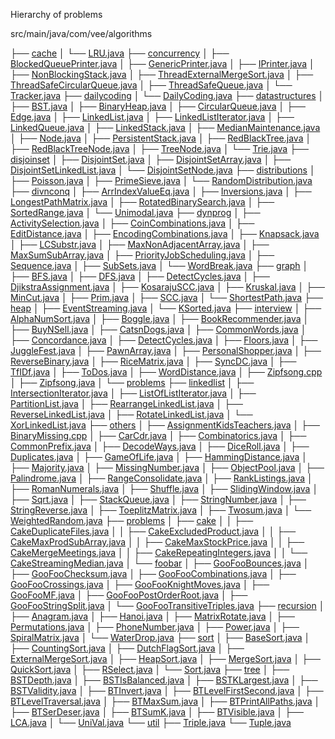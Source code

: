 Hierarchy of problems

src/main/java/com/vee/algorithms

├── [cache](https://github.com/veegit/Algorithms/blob/master/src/main/java/com/vee/algorithms/cache)
│   └── [LRU.java](https://github.com/veegit/Algorithms/blob/master/src/main/java/com/vee/algorithms/cache/LRU.java)
├── [concurrency](https://github.com/veegit/Algorithms/blob/master/src/main/java/com/vee/algorithms/concurrency)
│   ├── [BlockedQueuePrinter.java](https://github.com/veegit/Algorithms/blob/master/src/main/java/com/vee/algorithms/concurrency/BlockedQueuePrinter.java)
│   ├── [GenericPrinter.java](https://github.com/veegit/Algorithms/blob/master/src/main/java/com/vee/algorithms/concurrency/GenericPrinter.java)
│   ├── [IPrinter.java](https://github.com/veegit/Algorithms/blob/master/src/main/java/com/vee/algorithms/concurrency/IPrinter.java)
│   ├── [NonBlockingStack.java](https://github.com/veegit/Algorithms/blob/master/src/main/java/com/vee/algorithms/concurrency/NonBlockingStack.java)
│   ├── [ThreadExternalMergeSort.java](https://github.com/veegit/Algorithms/blob/master/src/main/java/com/vee/algorithms/concurrency/ThreadExternalMergeSort.java)
│   ├── [ThreadSafeCircularQueue.java](https://github.com/veegit/Algorithms/blob/master/src/main/java/com/vee/algorithms/concurrency/ThreadSafeCircularQueue.java)
│   ├── [ThreadSafeQueue.java](https://github.com/veegit/Algorithms/blob/master/src/main/java/com/vee/algorithms/concurrency/ThreadSafeQueue.java)
│   └── [Tracker.java](https://github.com/veegit/Algorithms/blob/master/src/main/java/com/vee/algorithms/concurrency/Tracker.java)
├── [dailycoding](https://github.com/veegit/Algorithms/blob/master/src/main/java/com/vee/algorithms/dailycoding)
│   └── [DailyCoding.java](https://github.com/veegit/Algorithms/blob/master/src/main/java/com/vee/algorithms/dailycoding/DailyCoding.java)
├── [datastructures](https://github.com/veegit/Algorithms/blob/master/src/main/java/com/vee/algorithms/datastructures)
│   ├── [BST.java](https://github.com/veegit/Algorithms/blob/master/src/main/java/com/vee/algorithms/datastructures/BST.java)
│   ├── [BinaryHeap.java](https://github.com/veegit/Algorithms/blob/master/src/main/java/com/vee/algorithms/datastructures/BinaryHeap.java)
│   ├── [CircularQueue.java](https://github.com/veegit/Algorithms/blob/master/src/main/java/com/vee/algorithms/datastructures/CircularQueue.java)
│   ├── [Edge.java](https://github.com/veegit/Algorithms/blob/master/src/main/java/com/vee/algorithms/datastructures/Edge.java)
│   ├── [LinkedList.java](https://github.com/veegit/Algorithms/blob/master/src/main/java/com/vee/algorithms/datastructures/LinkedList.java)
│   ├── [LinkedListIterator.java](https://github.com/veegit/Algorithms/blob/master/src/main/java/com/vee/algorithms/datastructures/LinkedListIterator.java)
│   ├── [LinkedQueue.java](https://github.com/veegit/Algorithms/blob/master/src/main/java/com/vee/algorithms/datastructures/LinkedQueue.java)
│   ├── [LinkedStack.java](https://github.com/veegit/Algorithms/blob/master/src/main/java/com/vee/algorithms/datastructures/LinkedStack.java)
│   ├── [MedianMaintenance.java](https://github.com/veegit/Algorithms/blob/master/src/main/java/com/vee/algorithms/datastructures/MedianMaintenance.java)
│   ├── [Node.java](https://github.com/veegit/Algorithms/blob/master/src/main/java/com/vee/algorithms/datastructures/Node.java)
│   ├── [PersistentStack.java](https://github.com/veegit/Algorithms/blob/master/src/main/java/com/vee/algorithms/datastructures/PersistentStack.java)
│   ├── [RedBlackTree.java](https://github.com/veegit/Algorithms/blob/master/src/main/java/com/vee/algorithms/datastructures/RedBlackTree.java)
│   ├── [RedBlackTreeNode.java](https://github.com/veegit/Algorithms/blob/master/src/main/java/com/vee/algorithms/datastructures/RedBlackTreeNode.java)
│   ├── [TreeNode.java](https://github.com/veegit/Algorithms/blob/master/src/main/java/com/vee/algorithms/datastructures/TreeNode.java)
│   └── [Trie.java](https://github.com/veegit/Algorithms/blob/master/src/main/java/com/vee/algorithms/datastructures/Trie.java)
├── [disjoinset](https://github.com/veegit/Algorithms/blob/master/src/main/java/com/vee/algorithms/disjoinset)
│   ├── [DisjointSet.java](https://github.com/veegit/Algorithms/blob/master/src/main/java/com/vee/algorithms/disjoinset/DisjointSet.java)
│   ├── [DisjointSetArray.java](https://github.com/veegit/Algorithms/blob/master/src/main/java/com/vee/algorithms/disjoinset/DisjointSetArray.java)
│   ├── [DisjointSetLinkedList.java](https://github.com/veegit/Algorithms/blob/master/src/main/java/com/vee/algorithms/disjoinset/DisjointSetLinkedList.java)
│   └── [DisjointSetNode.java](https://github.com/veegit/Algorithms/blob/master/src/main/java/com/vee/algorithms/disjoinset/DisjointSetNode.java)
├── [distributions](https://github.com/veegit/Algorithms/blob/master/src/main/java/com/vee/algorithms/distributions)
│   ├── [Poisson.java](https://github.com/veegit/Algorithms/blob/master/src/main/java/com/vee/algorithms/distributions/Poisson.java)
│   ├── [PrimeSieve.java](https://github.com/veegit/Algorithms/blob/master/src/main/java/com/vee/algorithms/distributions/PrimeSieve.java)
│   └── [RandomDistribution.java](https://github.com/veegit/Algorithms/blob/master/src/main/java/com/vee/algorithms/distributions/RandomDistribution.java)
├── [divnconq](https://github.com/veegit/Algorithms/blob/master/src/main/java/com/vee/algorithms/divnconq)
│   ├── [ArrIndexValueEq.java](https://github.com/veegit/Algorithms/blob/master/src/main/java/com/vee/algorithms/divnconq/ArrIndexValueEq.java)
│   ├── [Inversions.java](https://github.com/veegit/Algorithms/blob/master/src/main/java/com/vee/algorithms/divnconq/Inversions.java)
│   ├── [LongestPathMatrix.java](https://github.com/veegit/Algorithms/blob/master/src/main/java/com/vee/algorithms/divnconq/LongestPathMatrix.java)
│   ├── [RotatedBinarySearch.java](https://github.com/veegit/Algorithms/blob/master/src/main/java/com/vee/algorithms/divnconq/RotatedBinarySearch.java)
│   ├── [SortedRange.java](https://github.com/veegit/Algorithms/blob/master/src/main/java/com/vee/algorithms/divnconq/SortedRange.java)
│   └── [Unimodal.java](https://github.com/veegit/Algorithms/blob/master/src/main/java/com/vee/algorithms/divnconq/Unimodal.java)
├── [dynprog](https://github.com/veegit/Algorithms/blob/master/src/main/java/com/vee/algorithms/dynprog)
│   ├── [ActivitySelection.java](https://github.com/veegit/Algorithms/blob/master/src/main/java/com/vee/algorithms/dynprog/ActivitySelection.java)
│   ├── [CoinCombinations.java](https://github.com/veegit/Algorithms/blob/master/src/main/java/com/vee/algorithms/dynprog/CoinCombinations.java)
│   ├── [EditDistance.java](https://github.com/veegit/Algorithms/blob/master/src/main/java/com/vee/algorithms/dynprog/EditDistance.java)
│   ├── [EncodingCombinations.java](https://github.com/veegit/Algorithms/blob/master/src/main/java/com/vee/algorithms/dynprog/EncodingCombinations.java)
│   ├── [Knapsack.java](https://github.com/veegit/Algorithms/blob/master/src/main/java/com/vee/algorithms/dynprog/Knapsack.java)
│   ├── [LCSubstr.java](https://github.com/veegit/Algorithms/blob/master/src/main/java/com/vee/algorithms/dynprog/LCSubstr.java)
│   ├── [MaxNonAdjacentArray.java](https://github.com/veegit/Algorithms/blob/master/src/main/java/com/vee/algorithms/dynprog/MaxNonAdjacentArray.java)
│   ├── [MaxSumSubArray.java](https://github.com/veegit/Algorithms/blob/master/src/main/java/com/vee/algorithms/dynprog/MaxSumSubArray.java)
│   ├── [PriorityJobScheduling.java](https://github.com/veegit/Algorithms/blob/master/src/main/java/com/vee/algorithms/dynprog/PriorityJobScheduling.java)
│   ├── [Sequence.java](https://github.com/veegit/Algorithms/blob/master/src/main/java/com/vee/algorithms/dynprog/Sequence.java)
│   ├── [SubSets.java](https://github.com/veegit/Algorithms/blob/master/src/main/java/com/vee/algorithms/dynprog/SubSets.java)
│   └── [WordBreak.java](https://github.com/veegit/Algorithms/blob/master/src/main/java/com/vee/algorithms/dynprog/WordBreak.java)
├── [graph](https://github.com/veegit/Algorithms/blob/master/src/main/java/com/vee/algorithms/graph)
│   ├── [BFS.java](https://github.com/veegit/Algorithms/blob/master/src/main/java/com/vee/algorithms/graph/BFS.java)
│   ├── [DFS.java](https://github.com/veegit/Algorithms/blob/master/src/main/java/com/vee/algorithms/graph/DFS.java)
│   ├── [DetectCycles.java](https://github.com/veegit/Algorithms/blob/master/src/main/java/com/vee/algorithms/graph/DetectCycles.java)
│   ├── [DjikstraAssignment.java](https://github.com/veegit/Algorithms/blob/master/src/main/java/com/vee/algorithms/graph/DjikstraAssignment.java)
│   ├── [KosarajuSCC.java](https://github.com/veegit/Algorithms/blob/master/src/main/java/com/vee/algorithms/graph/KosarajuSCC.java)
│   ├── [Kruskal.java](https://github.com/veegit/Algorithms/blob/master/src/main/java/com/vee/algorithms/graph/Kruskal.java)
│   ├── [MinCut.java](https://github.com/veegit/Algorithms/blob/master/src/main/java/com/vee/algorithms/graph/MinCut.java)
│   ├── [Prim.java](https://github.com/veegit/Algorithms/blob/master/src/main/java/com/vee/algorithms/graph/Prim.java)
│   ├── [SCC.java](https://github.com/veegit/Algorithms/blob/master/src/main/java/com/vee/algorithms/graph/SCC.java)
│   └── [ShortestPath.java](https://github.com/veegit/Algorithms/blob/master/src/main/java/com/vee/algorithms/graph/ShortestPath.java)
├── [heap](https://github.com/veegit/Algorithms/blob/master/src/main/java/com/vee/algorithms/heap)
│   ├── [EventStreaming.java](https://github.com/veegit/Algorithms/blob/master/src/main/java/com/vee/algorithms/heap/EventStreaming.java)
│   └── [KSorted.java](https://github.com/veegit/Algorithms/blob/master/src/main/java/com/vee/algorithms/heap/KSorted.java)
├── [interview](https://github.com/veegit/Algorithms/blob/master/src/main/java/com/vee/algorithms/interview)
│   ├── [AlphaNumSort.java](https://github.com/veegit/Algorithms/blob/master/src/main/java/com/vee/algorithms/interview/AlphaNumSort.java)
│   ├── [Boggle.java](https://github.com/veegit/Algorithms/blob/master/src/main/java/com/vee/algorithms/interview/Boggle.java)
│   ├── [BookRecommender.java](https://github.com/veegit/Algorithms/blob/master/src/main/java/com/vee/algorithms/interview/BookRecommender.java)
│   ├── [BuyNSell.java](https://github.com/veegit/Algorithms/blob/master/src/main/java/com/vee/algorithms/interview/BuyNSell.java)
│   ├── [CatsnDogs.java](https://github.com/veegit/Algorithms/blob/master/src/main/java/com/vee/algorithms/interview/CatsnDogs.java)
│   ├── [CommonWords.java](https://github.com/veegit/Algorithms/blob/master/src/main/java/com/vee/algorithms/interview/CommonWords.java)
│   ├── [Concordance.java](https://github.com/veegit/Algorithms/blob/master/src/main/java/com/vee/algorithms/interview/Concordance.java)
│   ├── [DetectCycles.java](https://github.com/veegit/Algorithms/blob/master/src/main/java/com/vee/algorithms/interview/DetectCycles.java)
│   ├── [Floors.java](https://github.com/veegit/Algorithms/blob/master/src/main/java/com/vee/algorithms/interview/Floors.java)
│   ├── [JuggleFest.java](https://github.com/veegit/Algorithms/blob/master/src/main/java/com/vee/algorithms/interview/JuggleFest.java)
│   ├── [PawnArray.java](https://github.com/veegit/Algorithms/blob/master/src/main/java/com/vee/algorithms/interview/PawnArray.java)
│   ├── [PersonalShopper.java](https://github.com/veegit/Algorithms/blob/master/src/main/java/com/vee/algorithms/interview/PersonalShopper.java)
│   ├── [ReverseBinary.java](https://github.com/veegit/Algorithms/blob/master/src/main/java/com/vee/algorithms/interview/ReverseBinary.java)
│   ├── [RiceMatrix.java](https://github.com/veegit/Algorithms/blob/master/src/main/java/com/vee/algorithms/interview/RiceMatrix.java)
│   ├── [SyncDC.java](https://github.com/veegit/Algorithms/blob/master/src/main/java/com/vee/algorithms/interview/SyncDC.java)
│   ├── [TfIDf.java](https://github.com/veegit/Algorithms/blob/master/src/main/java/com/vee/algorithms/interview/TfIDf.java)
│   ├── [ToDos.java](https://github.com/veegit/Algorithms/blob/master/src/main/java/com/vee/algorithms/interview/ToDos.java)
│   ├── [WordDistance.java](https://github.com/veegit/Algorithms/blob/master/src/main/java/com/vee/algorithms/interview/WordDistance.java)
│   ├── [Zipfsong.cpp](https://github.com/veegit/Algorithms/blob/master/src/main/java/com/vee/algorithms/interview/Zipfsong.cpp)
│   ├── [Zipfsong.java](https://github.com/veegit/Algorithms/blob/master/src/main/java/com/vee/algorithms/interview/Zipfsong.java)
│   └── [problems](https://github.com/veegit/Algorithms/blob/master/src/main/java/com/vee/algorithms/interview/problems)
├── [linkedlist](https://github.com/veegit/Algorithms/blob/master/src/main/java/com/vee/algorithms/linkedlist)
│   ├── [IntersectionIterator.java](https://github.com/veegit/Algorithms/blob/master/src/main/java/com/vee/algorithms/linkedlist/IntersectionIterator.java)
│   ├── [ListOfListIterator.java](https://github.com/veegit/Algorithms/blob/master/src/main/java/com/vee/algorithms/linkedlist/ListOfListIterator.java)
│   ├── [PartitionList.java](https://github.com/veegit/Algorithms/blob/master/src/main/java/com/vee/algorithms/linkedlist/PartitionList.java)
│   ├── [RearrangeLinkedList.java](https://github.com/veegit/Algorithms/blob/master/src/main/java/com/vee/algorithms/linkedlist/RearrangeLinkedList.java)
│   ├── [ReverseLinkedList.java](https://github.com/veegit/Algorithms/blob/master/src/main/java/com/vee/algorithms/linkedlist/ReverseLinkedList.java)
│   ├── [RotateLinkedList.java](https://github.com/veegit/Algorithms/blob/master/src/main/java/com/vee/algorithms/linkedlist/RotateLinkedList.java)
│   └── [XorLinkedList.java](https://github.com/veegit/Algorithms/blob/master/src/main/java/com/vee/algorithms/linkedlist/XorLinkedList.java)
├── [others](https://github.com/veegit/Algorithms/blob/master/src/main/java/com/vee/algorithms/others)
│   ├── [AssignmentKidsTeachers.java](https://github.com/veegit/Algorithms/blob/master/src/main/java/com/vee/algorithms/others/AssignmentKidsTeachers.java)
│   ├── [BinaryMissing.cpp](https://github.com/veegit/Algorithms/blob/master/src/main/java/com/vee/algorithms/others/BinaryMissing.cpp)
│   ├── [CarCdr.java](https://github.com/veegit/Algorithms/blob/master/src/main/java/com/vee/algorithms/others/CarCdr.java)
│   ├── [Combinatorics.java](https://github.com/veegit/Algorithms/blob/master/src/main/java/com/vee/algorithms/others/Combinatorics.java)
│   ├── [CommonPrefix.java](https://github.com/veegit/Algorithms/blob/master/src/main/java/com/vee/algorithms/others/CommonPrefix.java)
│   ├── [DecodeWays.java](https://github.com/veegit/Algorithms/blob/master/src/main/java/com/vee/algorithms/others/DecodeWays.java)
│   ├── [DiceRoll.java](https://github.com/veegit/Algorithms/blob/master/src/main/java/com/vee/algorithms/others/DiceRoll.java)
│   ├── [Duplicates.java](https://github.com/veegit/Algorithms/blob/master/src/main/java/com/vee/algorithms/others/Duplicates.java)
│   ├── [GameOfLife.java](https://github.com/veegit/Algorithms/blob/master/src/main/java/com/vee/algorithms/others/GameOfLife.java)
│   ├── [HammingDistance.java](https://github.com/veegit/Algorithms/blob/master/src/main/java/com/vee/algorithms/others/HammingDistance.java)
│   ├── [Majority.java](https://github.com/veegit/Algorithms/blob/master/src/main/java/com/vee/algorithms/others/Majority.java)
│   ├── [MissingNumber.java](https://github.com/veegit/Algorithms/blob/master/src/main/java/com/vee/algorithms/others/MissingNumber.java)
│   ├── [ObjectPool.java](https://github.com/veegit/Algorithms/blob/master/src/main/java/com/vee/algorithms/others/ObjectPool.java)
│   ├── [Palindrome.java](https://github.com/veegit/Algorithms/blob/master/src/main/java/com/vee/algorithms/others/Palindrome.java)
│   ├── [RangeConsolidate.java](https://github.com/veegit/Algorithms/blob/master/src/main/java/com/vee/algorithms/others/RangeConsolidate.java)
│   ├── [RankListings.java](https://github.com/veegit/Algorithms/blob/master/src/main/java/com/vee/algorithms/others/RankListings.java)
│   ├── [RomanNumerals.java](https://github.com/veegit/Algorithms/blob/master/src/main/java/com/vee/algorithms/others/RomanNumerals.java)
│   ├── [Shuffle.java](https://github.com/veegit/Algorithms/blob/master/src/main/java/com/vee/algorithms/others/Shuffle.java)
│   ├── [SlidingWindow.java](https://github.com/veegit/Algorithms/blob/master/src/main/java/com/vee/algorithms/others/SlidingWindow.java)
│   ├── [Sqrt.java](https://github.com/veegit/Algorithms/blob/master/src/main/java/com/vee/algorithms/others/Sqrt.java)
│   ├── [StackQueue.java](https://github.com/veegit/Algorithms/blob/master/src/main/java/com/vee/algorithms/others/StackQueue.java)
│   ├── [StringNumber.java](https://github.com/veegit/Algorithms/blob/master/src/main/java/com/vee/algorithms/others/StringNumber.java)
│   ├── [StringReverse.java](https://github.com/veegit/Algorithms/blob/master/src/main/java/com/vee/algorithms/others/StringReverse.java)
│   ├── [ToeplitzMatrix.java](https://github.com/veegit/Algorithms/blob/master/src/main/java/com/vee/algorithms/others/ToeplitzMatrix.java)
│   ├── [Twosum.java](https://github.com/veegit/Algorithms/blob/master/src/main/java/com/vee/algorithms/others/Twosum.java)
│   └── [WeightedRandom.java](https://github.com/veegit/Algorithms/blob/master/src/main/java/com/vee/algorithms/others/WeightedRandom.java)
├── [problems](https://github.com/veegit/Algorithms/blob/master/src/main/java/com/vee/algorithms/problems)
│   ├── [cake](https://github.com/veegit/Algorithms/blob/master/src/main/java/com/vee/algorithms/problems/cake)
│   │   ├── [CakeDuplicateFiles.java](https://github.com/veegit/Algorithms/blob/master/src/main/java/com/vee/algorithms/problems/cake/CakeDuplicateFiles.java)
│   │   ├── [CakeExcludedProduct.java](https://github.com/veegit/Algorithms/blob/master/src/main/java/com/vee/algorithms/problems/cake/CakeExcludedProduct.java)
│   │   ├── [CakeMaxProdSubArray.java](https://github.com/veegit/Algorithms/blob/master/src/main/java/com/vee/algorithms/problems/cake/CakeMaxProdSubArray.java)
│   │   ├── [CakeMaxStockPrice.java](https://github.com/veegit/Algorithms/blob/master/src/main/java/com/vee/algorithms/problems/cake/CakeMaxStockPrice.java)
│   │   ├── [CakeMergeMeetings.java](https://github.com/veegit/Algorithms/blob/master/src/main/java/com/vee/algorithms/problems/cake/CakeMergeMeetings.java)
│   │   ├── [CakeRepeatingIntegers.java](https://github.com/veegit/Algorithms/blob/master/src/main/java/com/vee/algorithms/problems/cake/CakeRepeatingIntegers.java)
│   │   └── [CakeStreamingMedian.java](https://github.com/veegit/Algorithms/blob/master/src/main/java/com/vee/algorithms/problems/cake/CakeStreamingMedian.java)
│   └── [foobar](https://github.com/veegit/Algorithms/blob/master/src/main/java/com/vee/algorithms/problems/foobar)
│       ├── [GooFooBounces.java](https://github.com/veegit/Algorithms/blob/master/src/main/java/com/vee/algorithms/problems/foobar/GooFooBounces.java)
│       ├── [GooFooChecksum.java](https://github.com/veegit/Algorithms/blob/master/src/main/java/com/vee/algorithms/problems/foobar/GooFooChecksum.java)
│       ├── [GooFooCombinations.java](https://github.com/veegit/Algorithms/blob/master/src/main/java/com/vee/algorithms/problems/foobar/GooFooCombinations.java)
│       ├── [GooFooCrossings.java](https://github.com/veegit/Algorithms/blob/master/src/main/java/com/vee/algorithms/problems/foobar/GooFooCrossings.java)
│       ├── [GooFooKnightMoves.java](https://github.com/veegit/Algorithms/blob/master/src/main/java/com/vee/algorithms/problems/foobar/GooFooKnightMoves.java)
│       ├── [GooFooMF.java](https://github.com/veegit/Algorithms/blob/master/src/main/java/com/vee/algorithms/problems/foobar/GooFooMF.java)
│       ├── [GooFooPostOrderRoot.java](https://github.com/veegit/Algorithms/blob/master/src/main/java/com/vee/algorithms/problems/foobar/GooFooPostOrderRoot.java)
│       ├── [GooFooStringSplit.java](https://github.com/veegit/Algorithms/blob/master/src/main/java/com/vee/algorithms/problems/foobar/GooFooStringSplit.java)
│       └── [GooFooTransitiveTriples.java](https://github.com/veegit/Algorithms/blob/master/src/main/java/com/vee/algorithms/problems/foobar/GooFooTransitiveTriples.java)
├── [recursion](https://github.com/veegit/Algorithms/blob/master/src/main/java/com/vee/algorithms/recursion)
│   ├── [Anagram.java](https://github.com/veegit/Algorithms/blob/master/src/main/java/com/vee/algorithms/recursion/Anagram.java)
│   ├── [Hanoi.java](https://github.com/veegit/Algorithms/blob/master/src/main/java/com/vee/algorithms/recursion/Hanoi.java)
│   ├── [MatrixRotate.java](https://github.com/veegit/Algorithms/blob/master/src/main/java/com/vee/algorithms/recursion/MatrixRotate.java)
│   ├── [Permutations.java](https://github.com/veegit/Algorithms/blob/master/src/main/java/com/vee/algorithms/recursion/Permutations.java)
│   ├── [PhoneNumber.java](https://github.com/veegit/Algorithms/blob/master/src/main/java/com/vee/algorithms/recursion/PhoneNumber.java)
│   ├── [Power.java](https://github.com/veegit/Algorithms/blob/master/src/main/java/com/vee/algorithms/recursion/Power.java)
│   ├── [SpiralMatrix.java](https://github.com/veegit/Algorithms/blob/master/src/main/java/com/vee/algorithms/recursion/SpiralMatrix.java)
│   └── [WaterDrop.java](https://github.com/veegit/Algorithms/blob/master/src/main/java/com/vee/algorithms/recursion/WaterDrop.java)
├── [sort](https://github.com/veegit/Algorithms/blob/master/src/main/java/com/vee/algorithms/sort)
│   ├── [BaseSort.java](https://github.com/veegit/Algorithms/blob/master/src/main/java/com/vee/algorithms/sort/BaseSort.java)
│   ├── [CountingSort.java](https://github.com/veegit/Algorithms/blob/master/src/main/java/com/vee/algorithms/sort/CountingSort.java)
│   ├── [DutchFlagSort.java](https://github.com/veegit/Algorithms/blob/master/src/main/java/com/vee/algorithms/sort/DutchFlagSort.java)
│   ├── [ExternalMergeSort.java](https://github.com/veegit/Algorithms/blob/master/src/main/java/com/vee/algorithms/sort/ExternalMergeSort.java)
│   ├── [HeapSort.java](https://github.com/veegit/Algorithms/blob/master/src/main/java/com/vee/algorithms/sort/HeapSort.java)
│   ├── [MergeSort.java](https://github.com/veegit/Algorithms/blob/master/src/main/java/com/vee/algorithms/sort/MergeSort.java)
│   ├── [QuickSort.java](https://github.com/veegit/Algorithms/blob/master/src/main/java/com/vee/algorithms/sort/QuickSort.java)
│   ├── [RSelect.java](https://github.com/veegit/Algorithms/blob/master/src/main/java/com/vee/algorithms/sort/RSelect.java)
│   └── [Sort.java](https://github.com/veegit/Algorithms/blob/master/src/main/java/com/vee/algorithms/sort/Sort.java)
├── [tree](https://github.com/veegit/Algorithms/blob/master/src/main/java/com/vee/algorithms/tree)
│   ├── [BSTDepth.java](https://github.com/veegit/Algorithms/blob/master/src/main/java/com/vee/algorithms/tree/BSTDepth.java)
│   ├── [BSTIsBalanced.java](https://github.com/veegit/Algorithms/blob/master/src/main/java/com/vee/algorithms/tree/BSTIsBalanced.java)
│   ├── [BSTKLargest.java](https://github.com/veegit/Algorithms/blob/master/src/main/java/com/vee/algorithms/tree/BSTKLargest.java)
│   ├── [BSTValidity.java](https://github.com/veegit/Algorithms/blob/master/src/main/java/com/vee/algorithms/tree/BSTValidity.java)
│   ├── [BTInvert.java](https://github.com/veegit/Algorithms/blob/master/src/main/java/com/vee/algorithms/tree/BTInvert.java)
│   ├── [BTLevelFirstSecond.java](https://github.com/veegit/Algorithms/blob/master/src/main/java/com/vee/algorithms/tree/BTLevelFirstSecond.java)
│   ├── [BTLevelTraversal.java](https://github.com/veegit/Algorithms/blob/master/src/main/java/com/vee/algorithms/tree/BTLevelTraversal.java)
│   ├── [BTMaxSum.java](https://github.com/veegit/Algorithms/blob/master/src/main/java/com/vee/algorithms/tree/BTMaxSum.java)
│   ├── [BTPrintAllPaths.java](https://github.com/veegit/Algorithms/blob/master/src/main/java/com/vee/algorithms/tree/BTPrintAllPaths.java)
│   ├── [BTSerDeser.java](https://github.com/veegit/Algorithms/blob/master/src/main/java/com/vee/algorithms/tree/BTSerDeser.java)
│   ├── [BTSumK.java](https://github.com/veegit/Algorithms/blob/master/src/main/java/com/vee/algorithms/tree/BTSumK.java)
│   ├── [BTVisible.java](https://github.com/veegit/Algorithms/blob/master/src/main/java/com/vee/algorithms/tree/BTVisible.java)
│   ├── [LCA.java](https://github.com/veegit/Algorithms/blob/master/src/main/java/com/vee/algorithms/tree/LCA.java)
│   └── [UniVal.java](https://github.com/veegit/Algorithms/blob/master/src/main/java/com/vee/algorithms/tree/UniVal.java)
└── [util](https://github.com/veegit/Algorithms/blob/master/src/main/java/com/vee/algorithms/util)
    ├── [Triple.java](https://github.com/veegit/Algorithms/blob/master/src/main/java/com/vee/algorithms/util/Triple.java)
    └── [Tuple.java](https://github.com/veegit/Algorithms/blob/master/src/main/java/com/vee/algorithms/util/Tuple.java)

